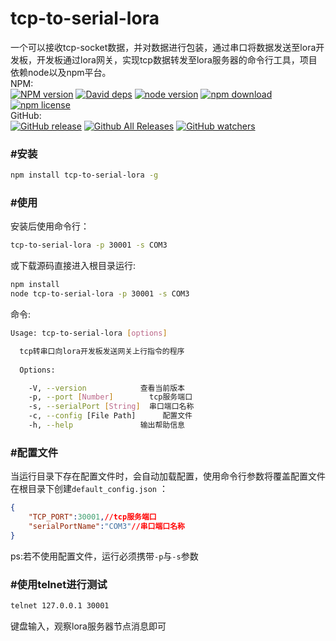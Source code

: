 # tcp-to-serial-lora

一个可以接收tcp-socket数据，并对数据进行包装，通过串口将数据发送至lora开发板，开发板通过lora网关，实现tcp数据转发至lora服务器的命令行工具，项目依赖node以及npm平台。    
NPM:    
[![NPM version][npm-image]][npm-url] [![David deps][david-image]][david-url] [![node version][node-image]][node-url] [![npm download][download-image]][download-url] [![npm license][license-image]][download-url]   
GitHub:    
[![GitHub release](https://img.shields.io/github/release/HobaiRiku/tcp-to-serial-lora.svg?style=flat-square)](https://github.com/HobaiRiku/tcp-to-serial-lora/releases) [![Github All Releases](https://img.shields.io/github/downloads/HobaiRiku/tcp-to-serial-lora/total.svg?style=flat-square)](https://github.com/HobaiRiku/tcp-to-serial-lora) [![GitHub watchers](https://img.shields.io/github/watchers/HobaiRiku/tcp-to-serial-lora.svg?style=social&label=Watch)](https://github.com/HobaiRiku/tcp-to-serial-lora)    


[npm-image]: https://img.shields.io/npm/v/tcp-to-serial-lora.svg?style=flat-square
[npm-url]: https://npmjs.org/package/tcp-to-serial-lora
[travis-image]: https://img.shields.io/travis/HobaiRiku/tcp-to-serial-lora.svg?style=flat-square
[travis-url]: https://travis-ci.org/HobaiRiku/tcp-to-serial-lora
[coveralls-image]: https://img.shields.io/coveralls/HobaiRiku/tcp-to-serial-lora.svg?style=flat-square
[coveralls-url]: https://coveralls.io/r/HobaiRiku/tcp-to-serial-lora?branch=master
[david-image]: https://img.shields.io/david/HobaiRiku/tcp-to-serial-lora.svg?style=flat-square
[david-url]: https://david-dm.org/HobaiRiku/tcp-to-serial-lora
[node-image]: https://img.shields.io/badge/node.js-%3E=_8.4-green.svg?style=flat-square
[node-url]: http://nodejs.org/download/
[download-image]: https://img.shields.io/npm/dm/tcp-to-serial-lora.svg?style=flat-square
[download-url]: https://npmjs.org/package/tcp-to-serial-lora
[license-image]: https://img.shields.io/npm/l/tcp-to-serial-lora.svg?style=flat-square

### #安装

```bash
npm install tcp-to-serial-lora -g
```

### #使用

安装后使用命令行：

```bash
tcp-to-serial-lora -p 30001 -s COM3
```

或下载源码直接进入根目录运行:

```bash
npm install
node tcp-to-serial-lora -p 30001 -s COM3
```

命令:

```bash
Usage: tcp-to-serial-lora [options]

  tcp转串口向lora开发板发送网关上行指令的程序
  
  Options:

    -V, --version            查看当前版本
    -p, --port [Number]        tcp服务端口
    -s, --serialPort [String]  串口端口名称
    -c, --config [File Path]      配置文件
    -h, --help               输出帮助信息
```

### #配置文件

当运行目录下存在配置文件时，会自动加载配置，使用命令行参数将覆盖配置文件    
在根目录下创建`default_config.json` ：

```json
{
    "TCP_PORT":30001,//tcp服务端口
    "serialPortName":"COM3"//串口端口名称
}
```

ps:若不使用配置文件，运行必须携带`-p`与`-s`参数

### #使用telnet进行测试

```bash
telnet 127.0.0.1 30001
```

键盘输入，观察lora服务器节点消息即可